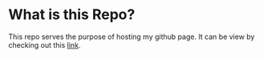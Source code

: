 # What is this Repo?
This repo serves the purpose of hosting my github page.
It can be view by checking out this [link](https://nonexstnt.github.io).

